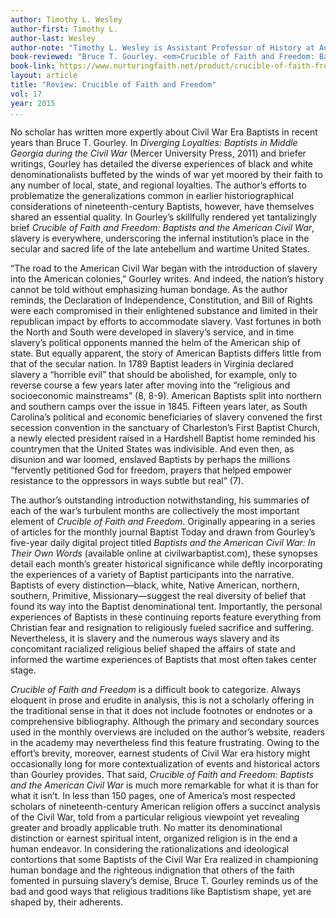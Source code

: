 ```yaml
---
author: Timothy L. Wesley
author-first: Timothy L.
author-last: Wesley
author-note: "Timothy L. Wesley is Assistant Professor of History at Austin Peay State University."
book-reviewed: "Bruce T. Gourley. <em>Crucible of Faith and Freedom: Baptists and the American Civil War</em>. Macon, GA: Nurturing Faith Inc., 2015. 142 pp. ISBN 9781938514821."
book-link: https://www.nurturingfaith.net/product/crucible-of-faith-freedom-bruce-t-gourley/
layout: article
title: "Review: Crucible of Faith and Freedom"
vol: 17
year: 2015
...
```


No scholar has written more expertly about Civil War Era Baptists in recent years than Bruce T. Gourley. In *Diverging Loyalties:  Baptists in Middle Georgia during the Civil War* (Mercer University Press, 2011) and briefer writings, Gourley has detailed the diverse experiences of black and white denominationalists buffeted by the winds of war yet moored by their faith to any number of local, state, and regional loyalties.  The author’s efforts to problematize the generalizations common in earlier historiographical considerations of nineteenth-century Baptists, however, have themselves shared an essential quality.  In Gourley’s skillfully rendered yet tantalizingly brief *Crucible of Faith and Freedom:  Baptists and the American Civil War*, slavery is everywhere, underscoring the infernal institution’s place in the secular and sacred life of the late antebellum and wartime United States.  

“The road to the American Civil War began with the introduction of slavery into the American colonies,” Gourley writes. And indeed, the nation’s history cannot be told without emphasizing human bondage.  As the author reminds, the Declaration of Independence, Constitution, and Bill of Rights were each compromised in their enlightened substance and limited in their republican impact by efforts to accommodate slavery. Vast fortunes in both the North and South were developed in slavery’s service, and in time slavery’s political opponents manned the helm of the American ship of state. But equally apparent, the story of American Baptists differs little from that of the secular nation. In 1789 Baptist leaders in Virginia declared slavery a “horrible evil” that should be abolished, for example, only to reverse course a few years later after moving into the “religious and socioeconomic mainstreams” (8, 8-9). American Baptists split into northern and southern camps over the issue in 1845. Fifteen years later, as South Carolina’s political and economic beneficiaries of slavery convened the first secession convention in the sanctuary of Charleston’s First Baptist Church, a newly elected president raised in a Hardshell Baptist home reminded his countrymen that the United States was indivisible. And even then, as disunion and war loomed, enslaved Baptists by perhaps the millions “fervently petitioned God for freedom, prayers that helped empower resistance to the oppressors in ways subtle but real” (7).

The author’s outstanding introduction notwithstanding, his summaries of each of the war’s turbulent months are collectively the most important element of *Crucible of Faith and Freedom*. Originally appearing in a series of articles for the monthly journal Baptist Today and drawn from Gourley’s five-year daily digital project titled *Baptists and the American Civil War:  In Their Own Words* (available online at civilwarbaptist.com), these synopses detail each month’s greater historical significance while deftly incorporating the experiences of a variety of Baptist participants into the narrative. Baptists of every distinction—black, white, Native American, northern, southern, Primitive, Missionary—suggest the real diversity of belief that found its way into the Baptist denominational tent. Importantly, the personal experiences of Baptists in these continuing reports feature everything from Christian fear and resignation to religiously fueled sacrifice and suffering.  Nevertheless, it is slavery and the numerous ways slavery and its concomitant racialized religious belief shaped the affairs of state and informed the wartime experiences of Baptists that most often takes center stage. 

*Crucible of Faith and Freedom* is a difficult book to categorize. Always eloquent in prose and erudite in analysis, this is not a scholarly offering in the traditional sense in that it does not include footnotes or endnotes or a comprehensive bibliography. Although the primary and secondary sources used in the monthly overviews are included on the author’s website, readers in the academy may nevertheless find this feature frustrating. Owing to the effort’s brevity, moreover, earnest students of Civil War era history might occasionally long for more contextualization of events and historical actors than Gourley provides. That said, *Crucible of Faith and Freedom:  Baptists and the American Civil War* is much more remarkable for what it is than for what it isn’t. In less than 150 pages, one of America’s most respected scholars of nineteenth-century American religion offers a succinct analysis of the Civil War, told from a particular religious viewpoint yet revealing greater and broadly applicable truth. No matter its denominational distinction or earnest spiritual intent, organized religion is in the end a human endeavor. In considering the rationalizations and ideological contortions that some Baptists of the Civil War Era realized in championing human bondage and the righteous indignation that others of the faith fomented in pursuing slavery’s demise, Bruce T. Gourley reminds us of the bad and good ways that religious traditions like Baptistism shape, yet are shaped by, their adherents. 